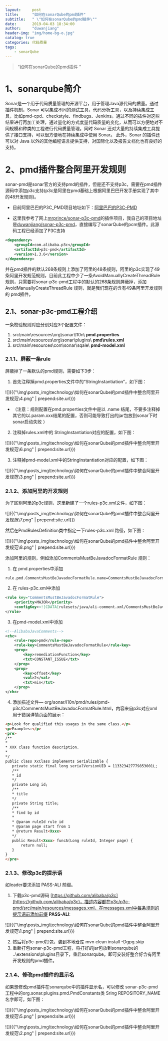 ```yaml
---
layout: 	post
title: 		"如何在sonarQube的pmd插件"
subtitle:	" \"如何在sonarQube的pmd插件\""
date:		2019-04-03 18:34:00
author:		"duwanjiang"
header-img:	"img/home-bg-o.jpg"
catalog: true
categories: 代码质量
tags:
    - sonarQube
---
```


> “如何在sonarQube的pmd插件 ”

# 1、sonarqube简介

Sonar是一个用于代码质量管理的开源平台，用于管理Java源代码的质量。通过插件机制，Sonar 可以集成不同的测试工具，代码分析工具，以及持续集成工具，比如pmd-cpd、checkstyle、findbugs、Jenkins。通过不同的插件对这些结果进行再加工处理，通过量化的方式度量代码质量的变化，从而可以方便地对不同规模和种类的工程进行代码质量管理。同时 Sonar 还对大量的持续集成工具提供了接口支持，可以很方便地在持续集成中使用 Sonar。 此外，Sonar 的插件还可以对 Java 以外的其他编程语言提供支持，对国际化以及报告文档化也有良好的支持。



# 2、pmd插件整合阿里开发规则

sonar-pmd是sonar官方的支持pmd的插件，但是还不支持p3c，需要在pmd插件源码中添加p3c支持(p3c是阿里在pmd基础上根据阿里巴巴开发手册实现了其中的48开发规则)。

* 目前阿里巴巴的P3C_PMD项目地址如下：[阿里巴巴的P3C-PMD](https://github.com/alibaba/p3c/tree/master/p3c-pmd)

* 这里我参考了网上[mrprince/sonar-p3c-pmd](https://github.com/mrprince/sonar-p3c-pmd)的插件项目，我自己的项目地址是[duwanjiang/sonar-p3c-pmd](https://github.com/duwanjiang/sonar-p3c-pmd)，直接编写了sonarQube的pcm插件。此源码工程已经添加了P3C支持


``` xml
<dependency>
    <groupId>com.alibaba.p3c</groupId>
    <artifactId>p3c-pmd</artifactId>
    <version>1.3.6</version>
</dependency>
```

并在pmd插件的默认268条规则上添加了阿里的48条规则，阿里的p3c实现了49条阿里开发规范规则，目前此工程中少了一条AvoidManuallyCreateThreadRule规则，只需要将sonar-p3c-pmd工程中的默认的268条规则屏蔽掉，添加AvoidManuallyCreateThreadRule 规则，就是我们现在的含有49条阿里开发规则的 pmd插件。

## 2.1、sonar-p3c-pmd工程介绍
一条校验规则对应分别对应3个配置文件：

1. src\main\resources\org\sonar\l10n\ **pmd.properties** 
2. src\main\resources\org\sonar\plugins\ **pmd\rules.xml** 
3. src\main\resources\com\sonar\sqale\ **pmd-model.xml** 

### 2.1.1、屏蔽一条rule
屏蔽掉了一条默认的pmd规则，需要如下3步：

1. 首先注释掉pmd.properties文件中的“StringInstantiation”，如下图：

![]({{"\img\posts_img\technology\如何在sonarQube的pmd插件中整合阿里开发规范\4.png" | prepend:site.url}})

* （注意：规则配置在pmd.properties文件中是以 .name 结尾，不要多注释掉其它的以.param.xxx结尾的配置，否则可能导致打出的jar包放到sonar下时sonar启动失败 ）

2. 注释掉rules.xml中的 StringInstantiation对应的配置，如下图：

![]({{"\img\posts_img\technology\如何在sonarQube的pmd插件中整合阿里开发规范\6.png" | prepend:site.url}})

3. 注释掉pmd-model.xml中的StringInstantiation对应的配置，如下图：

![]({{"\img\posts_img\technology\如何在sonarQube的pmd插件中整合阿里开发规范\3.png" | prepend:site.url}})

### 2.1.2、添加阿里的开发规则

为了区别阿里的p3c规则，这里新建了一个rules-p3c.xml文件，如下图：

![]({{"\img\posts_img\technology\如何在sonarQube的pmd插件中整合阿里开发规范\7.png" | prepend:site.url}})

然后在PmdRulesDefinition类中指定一下rules-p3c.xml 路径，如下图：

![]({{"\img\posts_img\technology\如何在sonarQube的pmd插件中整合阿里开发规范\8.png" | prepend:site.url}})

添加阿里的规则，例如添加CommentsMustBeJavadocFormatRule 规则：

1. 在 pmd.properties中添加

``` properties
rule.pmd.CommentsMustBeJavadocFormatRule.name=CommentsMustBeJavadocFormatRule
```

2. 在 rules-p3c.xml中添加

``` xml
<rule key="CommentsMustBeJavadocFormatRule">
    <priority>MAJOR</priority>
    <configKey><![CDATA[rulesets/java/ali-comment.xml/CommentsMustBeJavadocFormatRule]]></configKey>
</rule>
```

3. 在pmd-model.xml中添加


``` xml
<!--AlibabaJavaComments-->
<chc>
    <rule-repo>pmd</rule-repo>
    <rule-key>CommentsMustBeJavadocFormatRule</rule-key>
    <prop>
        <key>remediationFunction</key>
        <txt>CONSTANT_ISSUE</txt>
    </prop>
    <prop>
        <key>offset</key>
        <val>2</val>
        <txt>min</txt>
    </prop>
</chc>
```

4. 添加描述文件— org/sonar/l10n/pmd/rules/pmd-p3c/CommentsMustBeJavadocFormatRule.html，内容来自p3c对应xml 用于错误详情页面的展示：

``` html
<p>Look for qualified this usages in the same class.</p>
<p>Examples:</p>
<pre>
/**
*
* XXX class function description.
*
*/
public class XxClass implements Serializable {
   private static final long serialVersionUID = 113323427779853001L;
   /**
   * id
   */
   private Long id;
   /**
   * title
   */
   private String title;
   /**
   * find by id
   *
   * @param ruleId rule id
   * @param page start from 1
   * @return Result<Xxxx>
   */
   public Result<Xxxx> funcA(Long ruleId, Integer page) {
       return null;
   }
}
</pre>
```

### 2.1.3、修改p3c的提示语
如leader要求添加 PASS-ALI 前缀。

1. 下载p3c-pmd源码 [https://github.com/alibaba/p3c](https://github.com/alibaba/p3c)，描述内容都在p3c/p3c-pmd/src/main/resources/messages.xml，在messages.xml中每条规则的提示语前添加前缀 **PASS-ALI**: 

![]({{"\img\posts_img\technology\如何在sonarQube的pmd插件中整合阿里开发规范\1.png" | prepend:site.url}})

2. 然后将p3c-pmd打包，装到本地仓库 mvn clean install -Dgpg.skip
3. 重新打包sonar-p3c-pmd工程，将打好的jar包放到sonarqube的 ..\extensions\plugins目录下，重启sonarqube。即可安装好整合好含有阿里开发规则的pmd插件。

### 2.1.4、修改pmd插件的显示名

如果想修改pmd插件在sonarqube中的插件显示名，可以修改 sonar-p3c-pmd 工程中的org.sonar.plugins.pmd.PmdConstants类  Sring REPOSITORY_NAME 名字即可，如下图：

![]({{"\img\posts_img\technology\如何在sonarQube的pmd插件中整合阿里开发规范\5.png" | prepend:site.url}})

![]({{"\img\posts_img\technology\如何在sonarQube的pmd插件中整合阿里开发规范\2.png" | prepend:site.url}})



